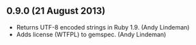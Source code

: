 ## 0.9.0 (21 August 2013)

* Returns UTF-8 encoded strings in Ruby 1.9. (Andy Lindeman)
* Adds license (WTFPL) to gemspec. (Andy Lindeman)
